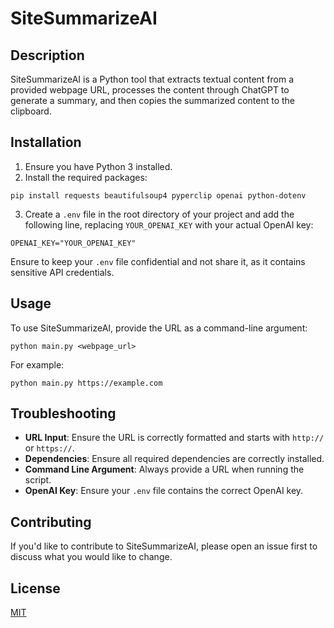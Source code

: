 # SiteSummarizeAI

## Description
SiteSummarizeAI is a Python tool that extracts textual content from a provided webpage URL, processes the content through ChatGPT to generate a summary, and then copies the summarized content to the clipboard.

## Installation

1. Ensure you have Python 3 installed.
2. Install the required packages:
```
pip install requests beautifulsoup4 pyperclip openai python-dotenv
```
3. Create a `.env` file in the root directory of your project and add the following line, replacing `YOUR_OPENAI_KEY` with your actual OpenAI key:
```
OPENAI_KEY="YOUR_OPENAI_KEY"
```
Ensure to keep your `.env` file confidential and not share it, as it contains sensitive API credentials.

## Usage
To use SiteSummarizeAI, provide the URL as a command-line argument:

```
python main.py <webpage_url>
```

For example:
```
python main.py https://example.com
```

## Troubleshooting
- **URL Input**: Ensure the URL is correctly formatted and starts with `http://` or `https://`.
- **Dependencies**: Ensure all required dependencies are correctly installed.
- **Command Line Argument**: Always provide a URL when running the script.
- **OpenAI Key**: Ensure your `.env` file contains the correct OpenAI key.

## Contributing
If you'd like to contribute to SiteSummarizeAI, please open an issue first to discuss what you would like to change.

## License
[MIT](https://choosealicense.com/licenses/mit/)